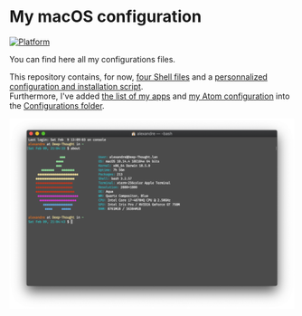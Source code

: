 # My macOS configuration
[![Platform][platform-badge]][platform-url]

You can find here all my configurations files.  

This repository contains, for now, [four Shell files](Configurations/Shell/Readme.md) and a [personnalized configuration and installation script](Installation%20script/).  
Furthermore, I've added [the list of my apps](Configurations/macApps.md) and [my Atom configuration](Configurations/Atom/Atom.md) into the [Configurations folder](Configurations/Readme.md).

![My config](https://github.com/Harchytekt/about/blob/master/about.png "My config")

[platform-badge]: https://badgen.net/badge//macOS?icon=apple
[platform-url]: https://www.apple.com/macos/
